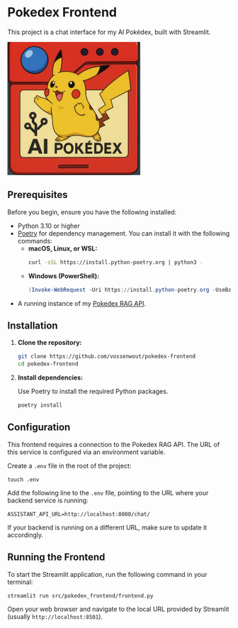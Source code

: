 # Pokedex Frontend

This project is a chat interface for my AI Pokédex, built with Streamlit.

<img src="data/banner.png" alt="Pokedex Frontend Screenshot" width="300"/>

## Prerequisites

Before you begin, ensure you have the following installed:

- Python 3.10 or higher
- [Poetry](https://python-poetry.org/docs/#installation) for dependency management. You can install it with the following commands:
  - **macOS, Linux, or WSL:**
    ```bash
    curl -sSL https://install.python-poetry.org | python3 -
    ```
  - **Windows (PowerShell):**
    ```powershell
    (Invoke-WebRequest -Uri https://install.python-poetry.org -UseBasicParsing).Content | py -
    ```
- A running instance of my [Pokedex RAG API](https://github.com/vossenwout/pokedex-rag-api).

## Installation

1.  **Clone the repository:**

    ```bash
    git clone https://github.com/vossenwout/pokedex-frontend
    cd pokedex-frontend
    ```

2.  **Install dependencies:**

    Use Poetry to install the required Python packages.

    ```bash
    poetry install
    ```

## Configuration

This frontend requires a connection to the Pokedex RAG API. The URL of this service is configured via an environment variable.

Create a `.env` file in the root of the project:

```
touch .env
```

Add the following line to the `.env` file, pointing to the URL where your backend service is running:

```
ASSISTANT_API_URL=http://localhost:8000/chat/
```

If your backend is running on a different URL, make sure to update it accordingly.

## Running the Frontend

To start the Streamlit application, run the following command in your terminal:

```bash
streamlit run src/pokedex_frontend/frontend.py
```

Open your web browser and navigate to the local URL provided by Streamlit (usually `http://localhost:8501`).
